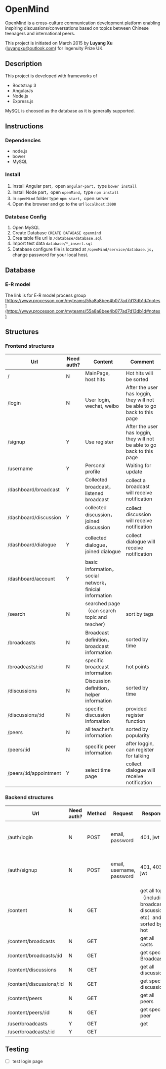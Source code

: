 # OpenMind
OpenMind is a cross-culture communication development platform enabling inspiring discussions/conversations based on topics between Chinese teenagers and international peers.

This project is initiated on March 2015 by **Luyang Xu** (luyangxu@outlook.com) for Ingenuity Prize UK.

## Description
This project is developed with frameworks of
- Bootstrap 3
- AngularJs
- Node.js
- Express.js

MySQL is choosed as the database as it is generally supported.

## Instructions
### Dependencies
- node.js
- bower
- MySQL

### Install
1. Install Angular part，open `angular-part`，type `bower install`
2. Install Node part，open `openMind`，type `npm install`
3. In `openMind` folder type `npm start`，open server
4. Open the browser and go to the url `localhost:3000`

### Database Config
1. Open MySQL
2. Create Database  `CREATE DATABASE openmind`
3. Crea table file url is  `/database/database.sql`
4. Import test data `database/*_insert.sql`
5. Database configure file is located at `/openMind/service/database.js`，change password for your local host.

## Database
### E-R model
The link is for E-R model process group [https://www.processon.com/myteams/55a8a8bee4b077ad7d13db1d#notes](https://www.processon.com/myteams/55a8a8bee4b077ad7d13db1d#notes)

## Structures
### Frontend structures

| Url                    | Need auth? | Content                         | Comment              |
| ---------------------- | ---------- | ------------------------------- | -------------------- |
| /                      | N          | MainPage, host hits             | Hot hits will be sorted     |
| /login                 | N          | User login, wechat, weibo       | After the user has loggin, they will not be able to go back to this page         |
| /signup                | Y          | Use register                            | After the user has loggin, they will not be able to go back to this page         |
| /username              | Y          | Personal profile                |  Waiting for update             |
| /dashboard/broadcast   | Y          | Collected broadcast，listened broadcast   | collect a broadcast will receive notification  |
| /dashboard/discussion  | Y          | collected discussion，joined discussion | collect discussion will receive notification |
| /dashboard/dialogue    | Y          | collected dialogue，joined dialogue     | collect dialogue will receive notification   |
| /dashboard/account     | Y          | basic information，social network，finicial information                  |                      |
| /search                | N          | searched page（can search topic and teacher）               | sort by tags          |
| /broadcasts            | N          | Broadcast definition，broadcast information       | sorted by time             |
| /broadcasts/:id        | N          | specific broadcast information                         | hot points                 |
| /discussions           | N          | Discussion definition，helper information      | sorted by time             |
| /discussions/:id       | N          | specific discussion infomation               | provided register function               |
| /peers                 | N          | all teacher's information                          | sorted by popularity            |
| /peers/:id             | N          | specific peer information                     | after loggin, can register for talking            |
| /peers/:id/appointment | Y          | select time page                       | collect dialogue will receive notification   |

### Backend structures

| Url                      | Need auth? | Method | Request                   | Response                                 | Comments                 |
| ------------------------ | ---------- | ------ | ------------------------- | ---------------------------------------- | ------------------------ |
| /auth/login              | N          | POST   | email, password           | 401, jwt                                 | db check is email matched with password |
| /auth/signup             | N          | POST   | email, username, password | 401, 403, jwt                            | check email has been registered, or error    |
| /content                 | N          | GET    |                           | get all topic （including broadcast, discussions etc）and sorted by hot                 |
| /content/broadcasts      | N          | GET    |                           | get all casts                               |                          |
| /content/broadcasts/:id  | N          | GET    |                           | get specific Broadcast                          |                          |
| /content/discussions     | N          | GET    |                           | get all discussions                         |                          |
| /content/discussions/:id | N          | GET    |                           | get specific discussion                         |                          |
| /content/peers           | N          | GET    |                           | get all peers                               |                          |
| /content/peers/:id       | N          | GET    |                           | get specific peer                               |                          |
| /user/broadcasts         | Y          | GET    |                           | get                                       |                          |
| /user/broadcasts/:id     | Y          | GET    |                           |                                          |                          |

## Testing
- [ ] test login page
